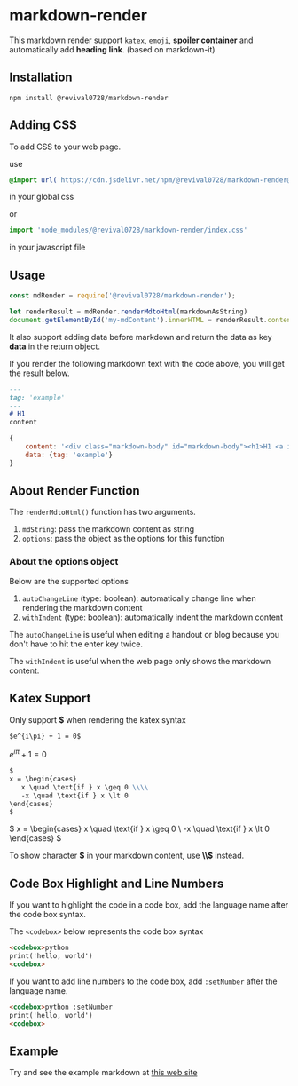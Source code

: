 # markdown-render
This markdown render support `katex`, `emoji`, **spoiler container** and automatically add **heading link**. (based on markdown-it)

## Installation
```
npm install @revival0728/markdown-render
```

## Adding CSS
To add CSS to your web page.

use

```css
@import url('https://cdn.jsdelivr.net/npm/@revival0728/markdown-render@1.0.0/index.css');
```
in your global css

or

```js
import 'node_modules/@revival0728/markdown-render/index.css'
```
in your javascript file

## Usage
```js
const mdRender = require('@revival0728/markdown-render');

let renderResult = mdRender.renderMdtoHtml(markdownAsString)
document.getElementById('my-mdContent').innerHTML = renderResult.content
```

It also support adding data before markdown and return the data as key **data** in the return object.

If you render the following markdown text with the code above, you will get the result below.

```markdown
---
tag: 'example'
---
# H1
content
```

```js
{
    content: '<div class="markdown-body" id="markdown-body"><h1>H1 <a id="H1" href="#H1"><i class="bi bi-link" style="color: rgb(26, 83, 255);"></i></a></h1><p>content</p></div>',
    data: {tag: 'example'}
}
```

## About Render Function
The `renderMdtoHtml()` function has two arguments.

1. `mdString`: pass the markdown content as string
2. `options`: pass the object as the options for this function

### About the options object
Below are the supported options

1. `autoChangeLine` (type: boolean): automatically change line when rendering the markdown content
2. `withIndent` (type: boolean): automatically indent the markdown content

The `autoChangeLine` is useful when editing a handout or blog because you don't have to hit the enter key twice.

The `withIndent` is useful when the web page only shows the markdown content.

## Katex Support
Only support **$** when rendering the katex syntax

```markdown
$e^{i\pi} + 1 = 0$
```
$e^{i\pi} + 1 = 0$

```markdown
$
x = \begin{cases}
   x \quad \text{if } x \geq 0 \\\\
   -x \quad \text{if } x \lt 0
\end{cases}
$
```
$
x = \begin{cases}
   x \quad \text{if } x \geq 0 \\
   -x \quad \text{if } x \lt 0
\end{cases}
$

To show character **\$** in your markdown content, use **\\\\$** instead.

## Code Box Highlight and Line Numbers
If you want to highlight the code in a code box, add the language name after the code box syntax.

The `<codebox>` below represents the code box syntax

```markdown
<codebox>python
print('hello, world')
<codebox>
```

If you want to add line numbers to the code box, add `:setNumber` after the language name.

```markdown
<codebox>python :setNumber
print('hello, world')
<codebox>
```

## Example
Try and see the example markdown at [this web site](https://revival0728-markdown-render.vercel.app)